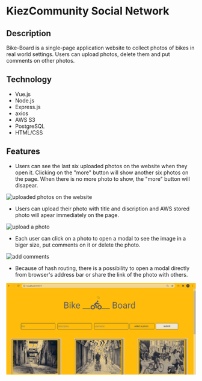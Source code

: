 # KiezCommunity Social Network

## Description

Bike-Board is a single-page application website to collect photos of bikes in real world settings. Users can upload photos, delete them and put comments on other photos.

## Technology

-   Vue.js
-   Node.js
-   Express.js
-   axios
-   AWS S3
-   PostgreSQL
-   HTML/CSS

## Features

-   Users can see the last six uploaded photos on the website when they open it. Clicking on the "more" button will show another six photos on the page. When there is no more photo to show, the "more" button will disapear.

![uploaded photos on the website](public/readme/more.gif)

-   Users can upload their photo with title and discription and AWS stored photo will apear immediately on the page.

![upload a photo](public/readme/upload.gif)

-   Each user can click on a photo to open a modal to see the image in a biger size, put comments on it or delete the photo.

![add comments](public/readme/comment.gif)

-   Because of hash routing, there is a possibility to open a modal directly from browser's address bar or share the link of the photo with others.

![hash routing](public/readme/hash.gif)
